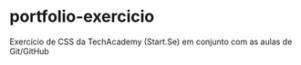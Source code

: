 # portfolio-exercicio
Exercício de CSS da TechAcademy (Start.Se) em conjunto com as aulas de Git/GitHub
